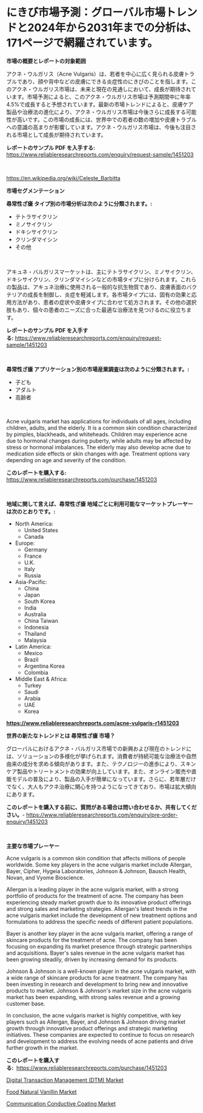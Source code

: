 <p><h1>にきび市場予測：グローバル市場トレンドと2024年から2031年までの分析は、171ページで網羅されています。</h1></p><p><strong>市場の概要とレポートの対象範囲</strong></p>
<p><p>アクネ・ウルガリス（Acne Vulgaris）は、若者を中心に広く見られる皮膚トラブルであり、顔や背中などの皮膚にできる炎症性のにきびのことを指します。このアクネ・ウルガリス市場は、未来と現在の見通しにおいて、成長が期待されています。市場予測によると、このアクネ・ウルガリス市場は予測期間中に年率4.5%で成長すると予想されています。最新の市場トレンドによると、皮膚ケア製品や治療法の進化により、アクネ・ウルガリス市場は今後さらに成長する可能性が高いです。この市場の成長には、世界中での若者の数の増加や皮膚トラブルへの意識の高まりが影響しています。アクネ・ウルガリス市場は、今後も注目される市場として成長が期待されています。</p></p>
<p><strong>レポートのサンプル PDF を入手する:</strong> <a href="https://www.reliableresearchreports.com/enquiry/request-sample/1451203">https://www.reliableresearchreports.com/enquiry/request-sample/1451203</a></p>
<p>&nbsp;</p>
<p><a href="https://en.wikipedia.org/wiki/Celeste_Barbitta">https://en.wikipedia.org/wiki/Celeste_Barbitta</a></p>
<p><strong>市場セグメンテーション</strong></p>
<p><strong>尋常性ざ瘡 タイプ別の市場分析は次のように分類されます。:</strong></p>
<p><ul><li>テトラサイクリン</li><li>ミノサイクリン</li><li>ドキシサイクリン</li><li>クリンダマイシン</li><li>その他</li></ul></p>
<p>&nbsp;</p>
<p><p>アキュネ・バルガリスマーケットは、主にテトラサイクリン、ミノサイクリン、ドキシサイクリン、クリンダマイシンなどの市場タイプに分けられます。これらの製品は、アキュネ治療に使用される一般的な抗生物質であり、皮膚表面のバクテリアの成長を制御し、炎症を軽減します。各市場タイプには、固有の効果と応用方法があり、患者の症状や皮膚タイプに合わせて処方されます。その他の選択肢もあり、個々の患者のニーズに合った最適な治療法を見つけるのに役立ちます。</p></p>
<p><strong>レポートのサンプル PDF を入手する:</strong>&nbsp;<a href="https://www.reliableresearchreports.com/enquiry/request-sample/1451203">https://www.reliableresearchreports.com/enquiry/request-sample/1451203</a></p>
<p>&nbsp;</p>
<p><strong> 尋常性ざ瘡 アプリケーション別の市場産業調査は次のように分類されます。:</strong></p>
<p><ul><li>子ども</li><li>アダルト</li><li>高齢者</li></ul></p>
<p>&nbsp;</p>
<p><p>Acne vulgaris market has applications for individuals of all ages, including children, adults, and the elderly. It is a common skin condition characterized by pimples, blackheads, and whiteheads. Children may experience acne due to hormonal changes during puberty, while adults may be affected by stress or hormonal imbalances. The elderly may also develop acne due to medication side effects or skin changes with age. Treatment options vary depending on age and severity of the condition.</p></p>
<p><strong>このレポートを購入する:</strong>&nbsp; <a href="https://www.reliableresearchreports.com/purchase/1451203">https://www.reliableresearchreports.com/purchase/1451203</a></p>
<p>&nbsp;</p>
<p><strong>地域に関して言えば、尋常性ざ瘡 地域ごとに利用可能なマーケットプレーヤーは次のとおりです。:</strong></p>
<p><ul>
    <li>
        North America:
        <ul>
            <li>United States</li>
            <li>Canada</li>
        </ul>
    </li>
    <li>
        Europe:
        <ul>
            <li>Germany</li>
            <li>France</li>
            <li>U.K.</li>
            <li>Italy</li>
            <li>Russia</li>
        </ul>
    </li>
    <li>
        Asia-Pacific:
        <ul>
            <li>China</li>
            <li>Japan</li>
            <li>South Korea</li>
            <li>India</li>
            <li>Australia</li>
            <li>China Taiwan</li>
            <li>Indonesia</li>
            <li>Thailand</li>
            <li>Malaysia</li>
        </ul>
    </li>
    <li>
        Latin America:
        <ul>
            <li>Mexico</li>
            <li>Brazil</li>
            <li>Argentina Korea</li>
            <li>Colombia</li>
        </ul>
    </li>
    <li>
        Middle East & Africa:
        <ul>
            <li>Turkey</li>
            <li>Saudi</li>
            <li>Arabia</li>
            <li>UAE</li>
            <li>Korea</li>
        </ul>
    </li>
    </ul></p>
<p><strong><a href="https://www.reliableresearchreports.com/acne-vulgaris-r1451203">https://www.reliableresearchreports.com/acne-vulgaris-r1451203</a></strong>&nbsp;</p>
<p><strong>世界の新たなトレンドとは 尋常性ざ瘡 市場？</strong></p>
<p><p>グローバルにおけるアクネ・バルガリス市場での新興および現在のトレンドには、ソリューションの多様化が挙げられます。消費者が持続可能な治療法や自然由来の成分を求める傾向があります。また、テクノロジーの進歩により、スキンケア製品やトリートメントの効果が向上しています。また、オンライン販売や直販モデルの普及により、製品の入手が簡単になっています。さらに、若年層だけでなく、大人もアクネ治療に関心を持つようになってきており、市場は拡大傾向にあります。</p></p>
<p><strong>このレポートを購入する前に、質問がある場合は問い合わせるか、共有してください。</strong>- <a href="https://www.reliableresearchreports.com/enquiry/pre-order-enquiry/1451203">https://www.reliableresearchreports.com/enquiry/pre-order-enquiry/1451203</a></p>
<p>&nbsp;</p>
<p><strong>主要な市場プレーヤー</strong></p>
<p><p>Acne vulgaris is a common skin condition that affects millions of people worldwide. Some key players in the acne vulgaris market include Allergan, Bayer, Cipher, Hygeia Laboratories, Johnson & Johnson, Bausch Health, Novan, and Vyome Bioscience.</p><p>Allergan is a leading player in the acne vulgaris market, with a strong portfolio of products for the treatment of acne. The company has been experiencing steady market growth due to its innovative product offerings and strong sales and marketing strategies. Allergan's latest trends in the acne vulgaris market include the development of new treatment options and formulations to address the specific needs of different patient populations.</p><p>Bayer is another key player in the acne vulgaris market, offering a range of skincare products for the treatment of acne. The company has been focusing on expanding its market presence through strategic partnerships and acquisitions. Bayer's sales revenue in the acne vulgaris market has been growing steadily, driven by increasing demand for its products.</p><p>Johnson & Johnson is a well-known player in the acne vulgaris market, with a wide range of skincare products for acne treatment. The company has been investing in research and development to bring new and innovative products to market. Johnson & Johnson's market size in the acne vulgaris market has been expanding, with strong sales revenue and a growing customer base.</p><p>In conclusion, the acne vulgaris market is highly competitive, with key players such as Allergan, Bayer, and Johnson & Johnson driving market growth through innovative product offerings and strategic marketing initiatives. These companies are expected to continue to focus on research and development to address the evolving needs of acne patients and drive further growth in the market.</p></p>
<p><strong>このレポートを購入する:</strong>&nbsp;&nbsp;<a href="https://www.reliableresearchreports.com/purchase/1451203">https://www.reliableresearchreports.com/purchase/1451203</a></p>
<p><p><a href="https://issuu.com/reportprime-2/docs/digital-transaction-management-dtm-market-size-203">Digital Transaction Management (DTM) Market</a></p><p><a href="https://github.com/sowravmitra0/Market-Research-Report-List-1/blob/main/food-natural-vanillin-market.md">Food Natural Vanillin Market</a></p><p><a href="https://github.com/maesanjaya8/Market-Research-Report-List-1/blob/main/communication-conductive-coating-market.md">Communication Conductive Coating Market</a></p></p>
